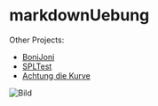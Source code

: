 # markdownUebung

Other Projects:
* [BoniJoni](https://www.youtube.com/channel/UCsoRpl5V35s3jVGf_b7M5Dw)
* [SPLTest](https://github.com/BonithanBiffutseder/TestSPL)
* [Achtung die Kurve](http://www.achtung-die-kurve.com)

![Bild](https://encrypted-tbn0.gstatic.com/images?q=tbn:ANd9GcTqlljJHbJkiAJXHipohGkASMhWjnAWwW4nh2i-wNC0HXa4ZQpF)
